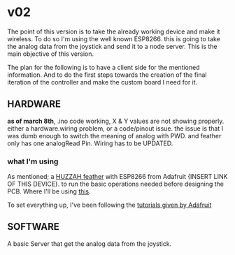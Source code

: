 # v02

The point of this version is to take the already working device and make it wireless. To do so I'm using the well known ESP8266. this is going to take the analog data from the joystick and send it to a node server. This is the main objective of this version.

The plan for the following is to have a client side for the mentioned information. And to do the first steps towards the creation of the final iteration of the controller and make the custom board I need for it.

## HARDWARE

**as of march 8th**, .ino code working, X & Y values are not showing properly. either a hardware.wiring problem, or a code/pinout issue. the issue is that I was dumb enough to switch the meaning of analog with PWD. and feather only has one analogRead Pin. Wiring has to be UPDATED.


### what I'm using

As mentioned; a [HUZZAH feather](https://www.adafruit.com/product/2821) with ESP8266 from Adafruit {INSERT LINK OF THIS DEVICE}. to run the basic operations needed before designing the PCB. Where I'll be using [this](https://www.adafruit.com/product/2491).

To set everything up, I've been following the [tutorials given by Adafruit](https://learn.adafruit.com/adafruit-feather-huzzah-esp8266)

## SOFTWARE

A basic Server that get the analog data from the joystick.